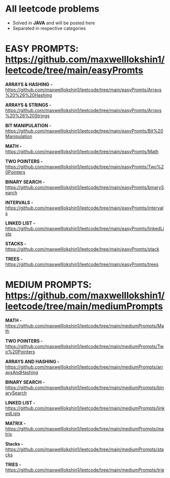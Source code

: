 # All leetcode problems 
- Solved in **JAVA** and will be posted here
- Separated in respective categories

# EASY PROMPTS: https://github.com/maxwelllokshin1/leetcode/tree/main/easyPromts
**ARRAYS & HASHING -** https://github.com/maxwelllokshin1/leetcode/tree/main/easyPromts/Arrays%20%26%20Hashing

**ARRAYS & STRINGS -** https://github.com/maxwelllokshin1/leetcode/tree/main/easyPromts/Arrays%20%26%20Strings

**BIT MANIPULATION -** https://github.com/maxwelllokshin1/leetcode/tree/main/easyPromts/Bit%20Manipulation

**MATH -** https://github.com/maxwelllokshin1/leetcode/tree/main/easyPromts/Math

**TWO POINTERS -** https://github.com/maxwelllokshin1/leetcode/tree/main/easyPromts/Two%20Pointers

**BINARY SEARCH -** https://github.com/maxwelllokshin1/leetcode/tree/main/easyPromts/binarySearch

**INTERVALS -** https://github.com/maxwelllokshin1/leetcode/tree/main/easyPromts/intervals

**LINKED LIST -** https://github.com/maxwelllokshin1/leetcode/tree/main/easyPromts/linkedLists

**STACKS -** https://github.com/maxwelllokshin1/leetcode/tree/main/easyPromts/stack

**TREES -** https://github.com/maxwelllokshin1/leetcode/tree/main/easyPromts/trees

# MEDIUM PROMPTS: https://github.com/maxwelllokshin1/leetcode/tree/main/mediumPrompts
**MATH -** https://github.com/maxwelllokshin1/leetcode/tree/main/mediumPrompts/Math

**TWO POINTERS -** https://github.com/maxwelllokshin1/leetcode/tree/main/mediumPrompts/Two%20Pointers

**ARRAYS AND HASHING -** https://github.com/maxwelllokshin1/leetcode/tree/main/mediumPrompts/arraysAndHashing

**BINARY SEARCH -** https://github.com/maxwelllokshin1/leetcode/tree/main/mediumPrompts/binarySearch

**LINKED LIST -** https://github.com/maxwelllokshin1/leetcode/tree/main/mediumPrompts/linkedLists

**MATRIX -** https://github.com/maxwelllokshin1/leetcode/tree/main/mediumPrompts/matrix

**Stacks -** https://github.com/maxwelllokshin1/leetcode/tree/main/mediumPrompts/stacks

**TRIES -** https://github.com/maxwelllokshin1/leetcode/tree/main/mediumPrompts/trie
